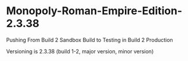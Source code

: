 # Monopoly-Roman-Empire-Edition-2.3.38
Pushing From Build 2 Sandbox Build to Testing in Build 2 Production

Versioning is 2.3.38 (build 1-2, major version, minor version)

